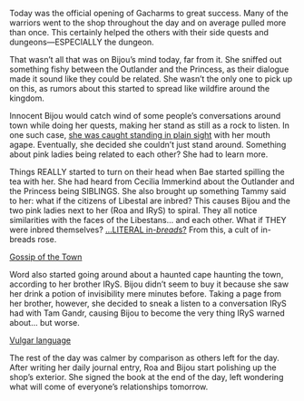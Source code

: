 <!-- title: Koseki Bijou -->
<!-- status: In-bread -->

Today was the official opening of Gacharms to great success. Many of the warriors went to the shop throughout the day and on average pulled more than once. This certainly helped the others with their side quests and dungeons—ESPECIALLY the dungeon.

That wasn’t all that was on Bijou’s mind today, far from it. She sniffed out something fishy between the Outlander and the Princess, as their dialogue made it sound like they could be related. She wasn’t the only one to pick up on this, as rumors about this started to spread like wildfire around the kingdom.

Innocent Bijou would catch wind of some people’s conversations around town while doing her quests, making her stand as still as a rock to listen. In one such case, [she was caught standing in plain sight](https://youtu.be/A97SrozF36w?t=16800) with her mouth agape. Eventually, she decided she couldn’t just stand around. Something about pink ladies being related to each other? She had to learn more.

Things REALLY started to turn on their head when Bae started spilling the tea with her. She had heard from Cecilia Immerkind about the Outlander and the Princess being SIBLINGS. She also brought up something Tammy said to her: what if the citizens of Libestal are inbred? This causes Bijou and the two pink ladies next to her (Roa and IRyS) to spiral. They all notice similarities with the faces of the Libestans... and each other. What if THEY were inbred themselves? [...LITERAL in-*bread*s?](https://youtu.be/A97SrozF36w?t=18688) From this, a cult of in-breads rose.

[Gossip of the Town](#embed:https://youtu.be/A97SrozF36w?t=18452)

Word also started going around about a haunted cape haunting the town, according to her brother IRyS. Bijou didn’t seem to buy it because she saw her drink a potion of invisibility mere minutes before. Taking a page from her brother, however, she decided to sneak a listen to a conversation IRyS had with Tam Gandr, causing Bijou to become the very thing IRyS warned about... but worse.

[Vulgar language](#embed:https://youtu.be/A97SrozF36w?t=20390)

The rest of the day was calmer by comparison as others left for the day. After writing her daily journal entry, Roa and Bijou start polishing up the shop’s exterior. She signed the book at the end of the day, left wondering what will come of everyone’s relationships tomorrow.
